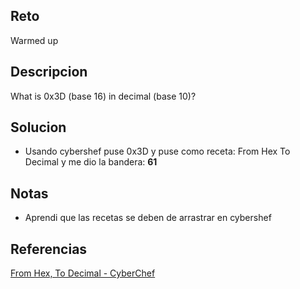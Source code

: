 ## Reto
Warmed up
## Descripcion
What is 0x3D (base 16) in decimal (base 10)?
## Solucion
- Usando cybershef puse 0x3D y puse como receta: From Hex To Decimal y me dio la bandera: **61**

## Notas
- Aprendi que las recetas se deben de arrastrar en cybershef

## Referencias
[From Hex, To Decimal - CyberChef](https://gchq.github.io/CyberChef/#recipe=From_Hex\('Auto'\)To_Decimal\('Space',false\)&input=MFgzRA)


